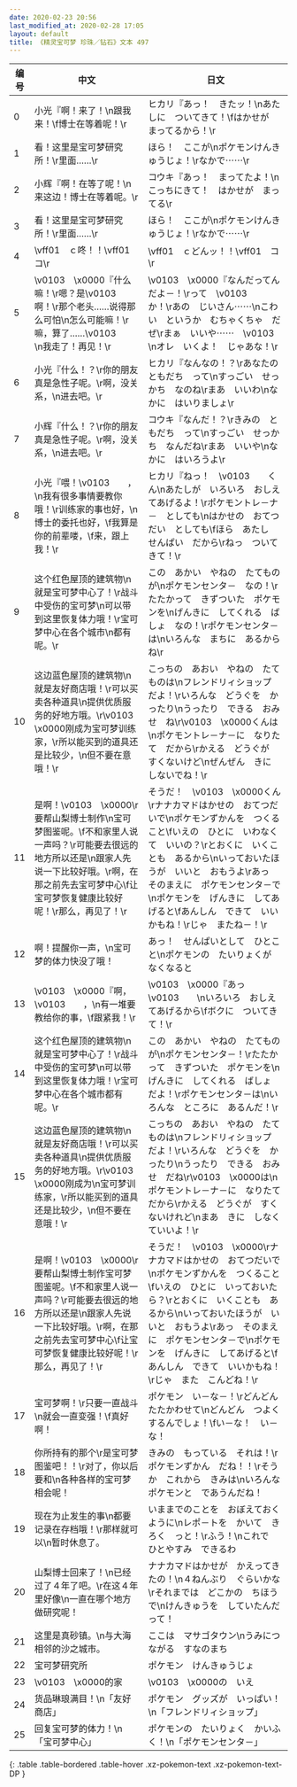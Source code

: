```yaml
---
date: 2020-02-23 20:56
last_modified_at: 2020-02-28 17:05
layout: default
title: 《精灵宝可梦 珍珠／钻石》文本 497
---
```

| 编号 | 中文 | 日文 |
| ---- | ---- | ---- |
| 0 | 小光『啊！来了！\n跟我来！\f博士在等着呢！\r | ヒカリ『あっ！　きたッ！\nあたしに　ついてきて！\fはかせが　まってるから！\r |
| 1 | 看！这里是宝可梦研究所！\r里面……\r | ほら！　ここが\nポケモンけんきゅうじょ！\rなかで⋯⋯\r |
| 2 | 小辉『啊！在等了呢！\n来这边！博士在等着呢。\r | コウキ『あっ！　まってたよ！\nこっちにきて！　はかせが　まってる\r |
| 3 | 看！这里是宝可梦研究所！\r里面……\r | ほら！　ここが\nポケモンけんきゅうじょ！\rなかで⋯⋯\r |
| 4 | \vff01　ｃ咚！！\vff01　コ\r | \vff01　ｃどんッ！！\vff01　コ\r |
| 5 | \v0103　\x0000『什么嘛！\r嗯？是\v0103　　啊！\r那个老头……说得那么可怕\n怎么可能嘛！\r嘛，算了……\v0103　　\n我走了！再见！\r | \v0103　\x0000『なんだってんだよ－！\rって　\v0103　　　か！\rあの　じいさん⋯⋯\nこわい　というか　むちゃくちゃ　だぜ\rまぁ　いいや⋯⋯　\v0103　　\nオレ　いくよ！　じゃあな！\r |
| 6 | 小光『什么！？\r你的朋友真是急性子呢。\r啊，没关系，\n进去吧。\r | ヒカリ『なんなの！？\rあなたの　ともだち　って\nすっごい　せっかち　なのね\rまあ　いいわ\nなかに　はいりましょ\r |
| 7 | 小辉『什么！？\r你的朋友真是急性子呢。\r啊，没关系，\n进去吧。\r | コウキ『なんだ！？\rきみの　ともだち　って\nすっごい　せっかち　なんだね\rまあ　いいや\nなかに　はいろうよ\r |
| 8 | 小光『喂！\v0103　　，\n我有很多事情要教你哦！\r训练家的事也好，\n博士的委托也好，\f我算是你的前辈喽，\f来，跟上我！\r | ヒカリ『ねっ！　\v0103　　くん\nあたしが　いろいろ　おしえてあげるよ！\rポケモントレ－ナ－　としても\nはかせの　おてつだい　としても\fほら　あたし　せんぱい　だから\rねっ　ついてきて！\r |
| 9 | 这个红色屋顶的建筑物\n就是宝可梦中心了！\r战斗中受伤的宝可梦\n可以带到这里恢复体力哦！\r宝可梦中心在各个城市\n都有呢。\r | この　あかい　やねの　たてものが\nポケモンセンタ－　なの！\rたたかって　きずついた　ポケモンを\nげんきに　してくれる　ばしょ　なの！\rポケモンセンタ－は\nいろんな　まちに　あるからね\r |
| 10 | 这边蓝色屋顶的建筑物\n就是友好商店哦！\r可以买卖各种道具\n提供优质服务的好地方哦。\r\v0103　\x0000刚成为宝可梦训练家，\r所以能买到的道具还是比较少，\n但不要在意哦！\r | こっちの　あおい　やねの　たてものは\nフレンドリィショップ　だよ！\rいろんな　どうぐを　かったり\nうったり　できる　おみせ　ね\r\v0103　\x0000くんは\nポケモントレ－ナ－に　なりたて　だから\rかえる　どうぐが　すくないけど\nぜんぜん　きに　しないでね！\r |
| 11 | 是啊！\v0103　\x0000\r要帮山梨博士制作\n宝可梦图鉴呢。\f不和家里人说一声吗？\r可能要去很远的地方所以还是\n跟家人先说一下比较好哦。\r啊，在那之前先去宝可梦中心\f让宝可梦恢复健康比较好呢！\r那么，再见了！\r | そうだ！　\v0103　\x0000くん\rナナカマドはかせの　おてつだいで\nポケモンずかんを　つくること\fいえの　ひとに　いわなくて　いいの？\rとおくに　いくことも　あるから\nいっておいたほうが　いいと　おもうよ\rあっ　そのまえに　ポケモンセンタ－で\nポケモンを　げんきに　してあげると\fあんしん　できて　いいかもね！\rじゃ　またね－！\r |
| 12 | 啊！提醒你一声，\n宝可梦的体力快没了哦！ | あっ！　せんぱいとして　ひとこと\nポケモンの　たいりょくが　なくなると |
| 13 | \v0103　\x0000『啊，\v0103　　，\n有一堆要教给你的事，\f跟紧我！\r | \v0103　\x0000『あっ　\v0103　　\nいろいろ　おしえてあげるから\fボクに　ついてきて！\r |
| 14 | 这个红色屋顶的建筑物\n就是宝可梦中心了！\r战斗中受伤的宝可梦\n可以带到这里恢复体力哦！\r宝可梦中心在各个城市都有呢。\r | この　あかい　やねの　たてものが\nポケモンセンタ－！\rたたかって　きずついた　ポケモンを\nげんきに　してくれる　ばしょ　だよ！\rポケモンセンタ－は\nいろんな　ところに　あるんだ！\r |
| 15 | 这边蓝色屋顶的建筑物\n就是友好商店哦！\r可以买卖各种道具\n提供优质服务的好地方哦。\r\v0103　\x0000刚成为\n宝可梦训练家，\r所以能买到的道具还是比较少，\n但不要在意哦！\r | こっちの　あおい　やねの　たてものは\nフレンドリィショップ　だよ！\rいろんな　どうぐを　かったり\nうったり　できる　おみせ　だね\r\v0103　\x0000は\nポケモントレ－ナ－に　なりたて　だから\rかえる　どうぐが　すくないけれど\nまあ　きに　しなくていいよ！\r |
| 16 | 是啊！\v0103　\x0000\r要帮山梨博士制作宝可梦图鉴呢。\f不和家里人说一声吗？\r可能要去很远的地方所以还是\n跟家人先说一下比较好哦。\r啊，在那之前先去宝可梦中心\f让宝可梦恢复健康比较好呢！\r那么，再见了！\r | そうだ！　\v0103　\x0000\rナナカマドはかせの　おてつだいで\nポケモンずかんを　つくること\fいえの　ひとに　いっておいたら？\rとおくに　いくことも　あるから\nいっておいたほうが　いいと　おもうよ\rあっ　そのまえに　ポケモンセンタ－で\nポケモンを　げんきに　してあげると\fあんしん　できて　いいかもね！\rじゃ　また　こんどね！\r |
| 17 | 宝可梦啊！\r只要一直战斗\n就会一直变强！\f真好啊！ | ポケモン　い－な－！\rどんどん　たたかわせて\nどんどん　つよくするんでしょ！\fい－な！　い－な！ |
| 18 | 你所持有的那个\r是宝可梦图鉴吧！！\r对了，你以后要和\n各种各样的宝可梦相会呢！ | きみの　もっている　それは！\rポケモンずかん　だね！！\rそうか　これから　きみは\nいろんな　ポケモンと　であうんだね！ |
| 19 | 现在为止发生的事\n都要记录在存档哦！\r那样就可以\n暂时休息了。 | いままでのことを　おぼえておくように\nレポ－トを　かいて　きろく　っと！\rふう！\nこれで　ひとやすみ　できるわ |
| 20 | 山梨博士回来了！\n已经过了４年了吧。\r在这４年里好像\n一直在哪个地方做研究呢！ | ナナカマドはかせが　かえってきたの！\n４ねんぶり　ぐらいかな\rそれまでは　どこかの　ちほうで\nけんきゅうを　していたんだって！ |
| 21 | 这里是真砂镇。\n与大海相邻的沙之城市。 | ここは　マサゴタウン\nうみにつながる　すなのまち |
| 22 | 宝可梦研究所 | ポケモン　けんきゅうじょ |
| 23 | \v0103　\x0000的家 | \v0103　\x0000の　いえ |
| 24 | 货品琳琅满目！\n「友好商店」 | ポケモン　グッズが　いっぱい！\n「フレンドリィショップ」 |
| 25 | 回复宝可梦的体力！\n「宝可梦中心」 | ポケモンの　たいりょく　かいふく！\n「ポケモンセンタ－」 |
{: .table .table-bordered .table-hover .xz-pokemon-text .xz-pokemon-text-DP }